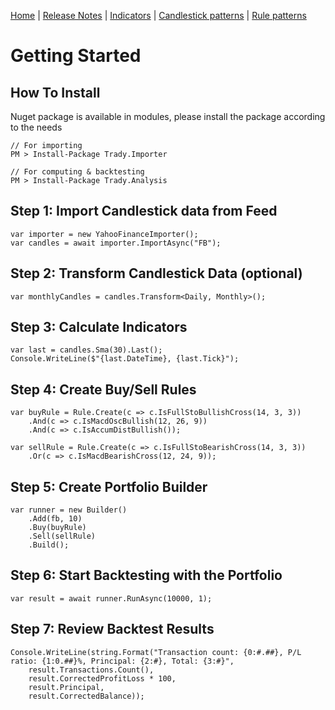 [Home](index.md) | [Release Notes](release_notes.md) | [Indicators](indicators.md) | [Candlestick patterns](candlesticks.md) | [Rule patterns](rule_patterns.md)

# Getting Started

## How To Install
Nuget package is available in modules, please install the package according to the needs

    // For importing
    PM > Install-Package Trady.Importer

    // For computing & backtesting
    PM > Install-Package Trady.Analysis


## Step 1: Import Candlestick data from Feed
    var importer = new YahooFinanceImporter();
    var candles = await importer.ImportAsync("FB");

## Step 2: Transform Candlestick Data (optional)

    var monthlyCandles = candles.Transform<Daily, Monthly>();

## Step 3: Calculate Indicators

    var last = candles.Sma(30).Last();
    Console.WriteLine($"{last.DateTime}, {last.Tick}");

## Step 4: Create Buy/Sell Rules

    var buyRule = Rule.Create(c => c.IsFullStoBullishCross(14, 3, 3))
        .And(c => c.IsMacdOscBullish(12, 26, 9))
        .And(c => c.IsAccumDistBullish());

    var sellRule = Rule.Create(c => c.IsFullStoBearishCross(14, 3, 3))
        .Or(c => c.IsMacdBearishCross(12, 24, 9));

## Step 5: Create Portfolio Builder    
    var runner = new Builder()
        .Add(fb, 10)
        .Buy(buyRule)
        .Sell(sellRule)
        .Build();
    
## Step 6: Start Backtesting with the Portfolio    
    var result = await runner.RunAsync(10000, 1);

## Step 7: Review Backtest Results
    Console.WriteLine(string.Format("Transaction count: {0:#.##}, P/L ratio: {1:0.##}%, Principal: {2:#}, Total: {3:#}",
        result.Transactions.Count(),
        result.CorrectedProfitLoss * 100,
        result.Principal,
        result.CorrectedBalance));


